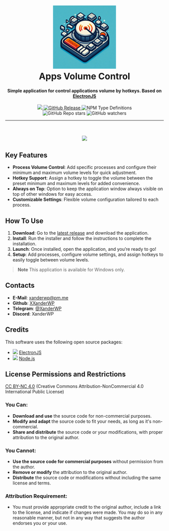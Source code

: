 
<h1 align="center">
  <br>
  <a href="https://github.com/XXanderWP/AppsVolumeControl"><img src="logo.png" alt="Markdownify" width="200"></a>
  <br>
  Apps Volume Control
  <br>
</h1>

<h4 align="center">Simple application for control applications volume by hotkeys. Based on <a href="https://www.electronjs.org/" target="_blank">ElectronJS</a></h4>
<p align="center">
  <a href="https://github.com/XXanderWP/AppsVolumeControl/actions/workflows/build.yml">
    <img src="https://github.com/XXanderWP/AppsVolumeControl/actions/workflows/build.yml/badge.svg">
  </a>
  <a href="https://github.com/XXanderWP/AppsVolumeControl/releases/latest">
    <img alt="GitHub Release" src="https://img.shields.io/github/v/release/XXanderWP/AppsVolumeControl">
  </a>
  <img alt="NPM Type Definitions" src="https://img.shields.io/npm/types/electron">
  <br/>
  <img alt="GitHub Repo stars" src="https://img.shields.io/github/stars/XXanderWP/AppsVolumeControl">
  <img alt="GitHub watchers" src="https://img.shields.io/github/watchers/XXanderWP/AppsVolumeControl">
</p>

---
<br/>
<br/>
<center><img src="https://i.imgur.com/aGITfQ9.png"></center>

## Key Features

- **Process Volume Control**: Add specific processes and configure their minimum and maximum volume levels for quick adjustment.
- **Hotkey Support**: Assign a hotkey to toggle the volume between the preset minimum and maximum levels for added convenience.
- **Always on Top**: Option to keep the application window always visible on top of other windows for easy access.
- **Customizable Settings**: Flexible volume configuration tailored to each process.

## How To Use


1. **Download**: Go to the [latest release](https://github.com/XXanderWP/AppsVolumeControl/releases/latest) and download the application.
2. **Install**: Run the installer and follow the instructions to complete the installation.
3. **Launch**: Once installed, open the application, and you’re ready to go!
4. **Setup**: Add processes, configure volume settings, and assign hotkeys to easily toggle between volume levels.


> **Note**
> This application is available for Windows only.


## Contacts

- **E-Mail**: [xanderwp@pm.me](mailto:xanderwp@pm.me)
- **Github**: [XXanderWP](https://github.com/XXanderWP)
- **Telegram**: [@XanderWP](https://t.me/XanderWP)
- **Discord**: XanderWP

## Credits

This software uses the following open source packages:

- <img src="https://www.electronjs.org/assets/img/logo.svg" height="17"> [ElectronJS](http://electronjs.org/)
- <img src="https://nodejs.org/static/images/favicons/favicon.png" height="17"> [Node.js](https://nodejs.org/)


## License Permissions and Restrictions

[CC BY-NC 4.0](LICENSE) (Creative Commons Attribution-NonCommercial 4.0 International Public License)

### You Can:
- **Download and use** the source code for non-commercial purposes.
- **Modify and adapt** the source code to fit your needs, as long as it's non-commercial.
- **Share and distribute** the source code or your modifications, with proper attribution to the original author.

### You Cannot:
- **Use the source code for commercial purposes** without permission from the author.
- **Remove or modify** the attribution to the original author.
- **Distribute** the source code or modifications without including the same license and terms.

### Attribution Requirement:
- You must provide appropriate credit to the original author, include a link to the license, and indicate if changes were made. You may do so in any reasonable manner, but not in any way that suggests the author endorses you or your use.
